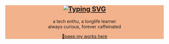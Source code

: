 <div align="center" style="background-color:#F2B28C">

## [![Typing SVG](https://readme-typing-svg.herokuapp.com?font=&weight=600&pause=1000&color=B82132&background=F6DED8&center=true&vCenter=true&width=435&lines=Hi%2C+I'm+Lulu%F0%9F%91%8B)](https://git.io/typing-svg)

a tech enthu, a longlife learner <br>
always curious, forever caffeinated

[🔗peep my works here](https://lululuthfiah-portfolio.vercel.app/)

</div>
<!--
**lulultfh/lulultfh** is a ✨ _special_ ✨ repository because its `README.md` (this file) appears on your GitHub profile.

Here are some ideas to get you started:

- 🔭 I’m currently working on ...
- 🌱 I’m currently learning ...
- 👯 I’m looking to collaborate on ...
- 🤔 I’m looking for help with ...
- 💬 Ask me about ...
- 📫 How to reach me: ...
- 😄 Pronouns: ...
- ⚡ Fun fact: ...
-->
